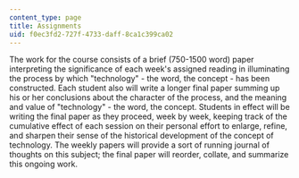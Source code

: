 ```yaml
---
content_type: page
title: Assignments
uid: f0ec3fd2-727f-4733-daff-8ca1c399ca02
---
```


The work for the course consists of a brief (750-1500 word) paper interpreting the significance of each week's assigned reading in illuminating the process by which "technology" - the word, the concept - has been constructed. Each student also will write a longer final paper summing up his or her conclusions about the character of the process, and the meaning and value of "technology" - the word, the concept. Students in effect will be writing the final paper as they proceed, week by week, keeping track of the cumulative effect of each session on their personal effort to enlarge, refine, and sharpen their sense of the historical development of the concept of technology. The weekly papers will provide a sort of running journal of thoughts on this subject; the final paper will reorder, collate, and summarize this ongoing work.